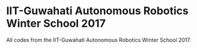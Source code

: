 # IIT-Guwahati Autonomous Robotics Winter School 2017

All codes from the IIT-Guwahati Autonomous Robotics Winter School 2017.
